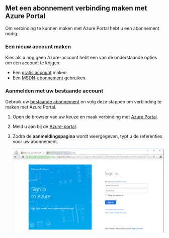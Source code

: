 
<!--
includes/azure-include-getting-started-v12portal-gettings-an-account.md

Latest Freshness check:  2016-04-11 , carlrab.

As of circa 2016-04-11, the following topics might include this include:
articles/sql-database/sql-database-get-started-tutorial.md

-->
## Met een abonnement verbinding maken met Azure Portal

Om verbinding te kunnen maken met Azure Portal hebt u een abonnement nodig.

### Een nieuw account maken

Kies als u nog geen Azure-account hebt een van de onderstaande opties om een account te krijgen:

- Een [gratis account](https://azure.microsoft.com/get-started/) maken.
- Een [MSDN-abonnement](https://azure.microsoft.com/pricing/member-offers/msdn-benefits/) gebruiken.

### Aanmelden met uw bestaande account

Gebruik uw [bestaande abonnement]( https://account.windowsazure.com/Home/Index) en volg deze stappen om verbinding te maken met Azure Portal.

1. Open de browser van uw keuze en maak verbinding met [Azure Portal](https://portal.azure.com/).

1. Meld u aan bij de [Azure-portal](https://portal.azure.com/).

1. Zodra de **aanmeldingspagina** wordt weergegeven, typt u de referenties voor uw abonnement.

   ![Aanmelden](./media/azure-getting-started-portal-login/login.png)


<!--HONumber=Sep16_HO3-->



